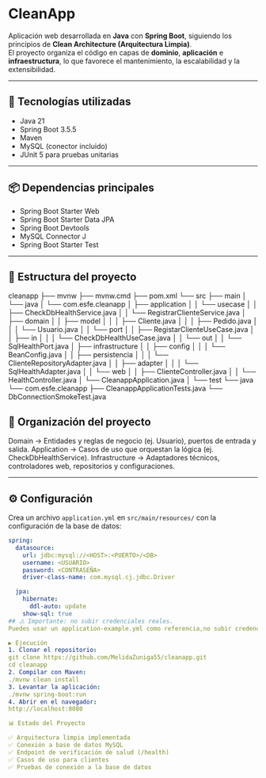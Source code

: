 # CleanApp

Aplicación web desarrollada en **Java** con **Spring Boot**, siguiendo los principios de **Clean Architecture (Arquitectura Limpia)**.  
El proyecto organiza el código en capas de **dominio**, **aplicación** e **infraestructura**, lo que favorece el mantenimiento, la escalabilidad y la extensibilidad.

---

## 🚀 Tecnologías utilizadas
- Java 21
- Spring Boot 3.5.5
- Maven
- MySQL (conector incluido)
- JUnit 5 para pruebas unitarias

---

## 📦 Dependencias principales
- Spring Boot Starter Web
- Spring Boot Starter Data JPA
- Spring Boot Devtools
- MySQL Connector J
- Spring Boot Starter Test

---

## 📂 Estructura del proyecto
cleanapp
├── mvnw
├── mvnw.cmd
├── pom.xml
└── src
├── main
│ └── java
│ └── com.esfe.cleanapp
│ ├── application
│ │ └── usecase
│ │ ├── CheckDbHealthService.java
│ │ └── RegistrarClienteService.java
│ ├── domain
│ │ ├── model
│ │ │ ├── Cliente.java
│ │ │ ├── Pedido.java
│ │ │ └── Usuario.java
│ │ └── port
│ │ ├── RegistarClienteUseCase.java
│ │ ├── in
│ │ │ └── CheckDbHealthUseCase.java
│ │ └── out
│ │ └── SqlHealthPort.java
│ ├── infrastructure
│ │ ├── config
│ │ │ └── BeanConfig.java
│ │ ├── persistencia
│ │ │ └── ClienteRepositoryAdapter.java
│ │ ├── adapter
│ │ │ └── SqlHealthAdapter.java
│ │ └── web
│ │ ├── ClienteController.java
│ │ └── HealthController.java
│ └── CleanappApplication.java
│
└── test
└── java
└── com.esfe.cleanapp
├── CleanappApplicationTests.java
└── DbConnectionSmokeTest.java

## 📂 Organización del proyecto
Domain → Entidades y reglas de negocio (ej. Usuario), puertos de entrada y salida.
Application → Casos de uso que orquestan la lógica (ej. CheckDbHealthService).
Infrastructure → Adaptadores técnicos, controladores web, repositorios y configuraciones.

---

## ⚙️ Configuración

Crea un archivo `application.yml` en `src/main/resources/` con la configuración de la base de datos:

```yaml
spring:
  datasource:
    url: jdbc:mysql://<HOST>:<PUERTO>/<DB>
    username: <USUARIO>
    password: <CONTRASEÑA>
    driver-class-name: com.mysql.cj.jdbc.Driver

  jpa:
    hibernate:
      ddl-auto: update
    show-sql: true
## ⚠️ Importante: no subir credenciales reales.
Puedes usar un application-example.yml como referencia,no subir credenciales reales.

▶️ Ejecución
1. Clonar el repositorio:
git clone https://github.com/MelidaZuniga55/cleanapp.git
cd cleanapp
2. Compilar con Maven:
./mvnw clean install
3. Levantar la aplicación:
./mvnw spring-boot:run
4. Abrir en el navegador:
http://localhost:8080

📊 Estado del Proyecto

✅ Arquitectura limpia implementada
✅ Conexión a base de datos MySQL
✅ Endpoint de verificación de salud (/health)
✅ Casos de uso para clientes
✅ Pruebas de conexión a la base de datos


